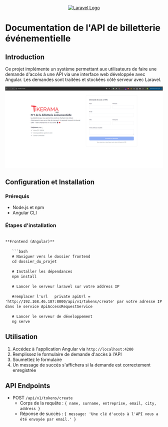 <p align="center"><a href="https://www.tikerama.com" target="_blank"><img src="https://www.tikerama.com/assets/img/brand/logo-tikerama.png" width="400" alt="Laravel Logo"></a></p>

# Documentation de l'API de billetterie événementielle

## Introduction

Ce projet implémente un système permettant aux utilisateurs de faire une demande d'accès à une API via une interface web
développée avec Angular. Les demandes sont traitées et stockées côté serveur avec Laravel.

![alt text](tikerama.png)

## Configuration et Installation

### Prérequis

- Node.js et npm
- Angular CLI

### Étapes d'installation

```

**Frontend (Angular)**

   ```bash
   # Naviguer vers le dossier frontend
   cd dossier_du_projet

   # Installer les dépendances
   npm install
   
   # Lancer le serveur laravel sur votre address IP
   
   #remplacer l'url   private apiUrl = 'http://192.168.46.187:8000/api/v1/tokens/create' par votre adresse IP dans le service ApiAccessRequestService
 
   # Lancer le serveur de développement
   ng serve
   ```

## Utilisation

1. Accédez à l'application Angular via `http://localhost:4200`
2. Remplissez le formulaire de demande d'accès à l'API
3. Soumettez le formulaire
4. Un message de succès s'affichera si la demande est correctement enregistrée

## API Endpoints

- POST `/api/v1/tokens/create`
  - Corps de la requête : `{ name, surname, entreprise, email, city, address }`
  - Réponse de succès : `{ message: 'Une clé d'accès à l'API vous a été envoyée par email.' }`

